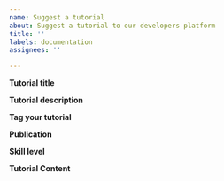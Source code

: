 ```yaml
---
name: Suggest a tutorial
about: Suggest a tutorial to our developers platform
title: ''
labels: documentation
assignees: ''

---
```


**Tutorial title**
<!-- What is the title of your tutorial?-->

**Tutorial description**
<!-- Summarize what the user should be able to accomplish by following tutorial -->

**Tag your tutorial**
<!-- What topics are covered in your tutorial? Check out the current tags on https://github.com/buckyos/cyfs-ts-sdk/labels-->

**Publication**
<!-- If it's been published elsewhere already, let us know -->

**Skill level**
<!-- What level of experience does someone need to be to complete the tutorial? Beginner/Intermediate/Advanced -->

**Tutorial Content**
<!-- Please paste the full tutorial in markdown  or the URL to your tutorial-->
